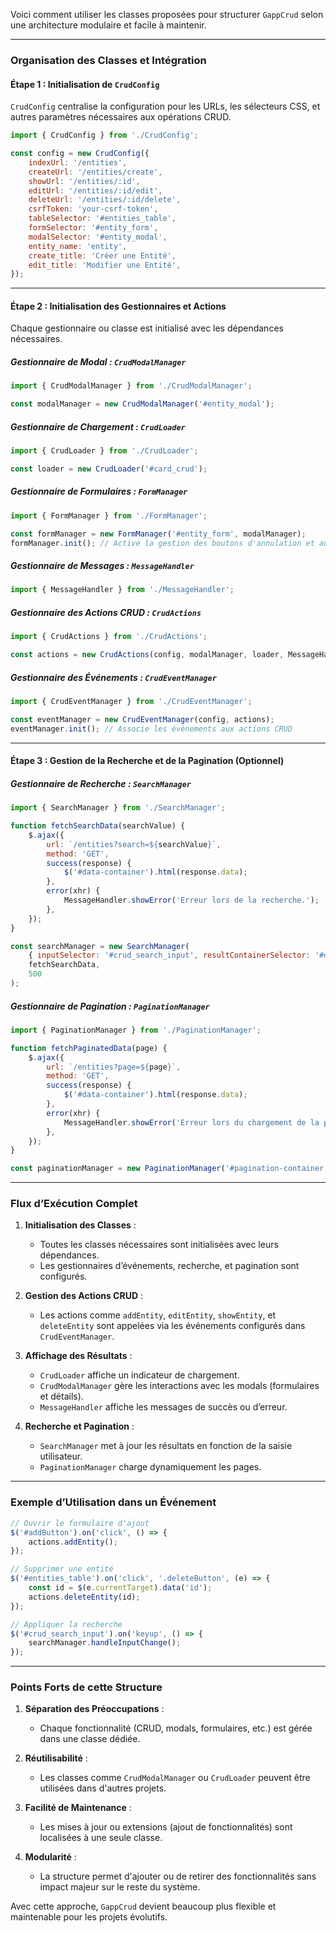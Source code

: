 Voici comment utiliser les classes proposées pour structurer `GappCrud` selon une architecture modulaire et facile à maintenir.

---

### Organisation des Classes et Intégration

#### Étape 1 : Initialisation de `CrudConfig`
`CrudConfig` centralise la configuration pour les URLs, les sélecteurs CSS, et autres paramètres nécessaires aux opérations CRUD.

```javascript
import { CrudConfig } from './CrudConfig';

const config = new CrudConfig({
    indexUrl: '/entities',
    createUrl: '/entities/create',
    showUrl: '/entities/:id',
    editUrl: '/entities/:id/edit',
    deleteUrl: '/entities/:id/delete',
    csrfToken: 'your-csrf-token',
    tableSelector: '#entities_table',
    formSelector: '#entity_form',
    modalSelector: '#entity_modal',
    entity_name: 'entity',
    create_title: 'Créer une Entité',
    edit_title: 'Modifier une Entité',
});
```

---

#### Étape 2 : Initialisation des Gestionnaires et Actions
Chaque gestionnaire ou classe est initialisé avec les dépendances nécessaires.

##### Gestionnaire de Modal : `CrudModalManager`
```javascript
import { CrudModalManager } from './CrudModalManager';

const modalManager = new CrudModalManager('#entity_modal');
```

##### Gestionnaire de Chargement : `CrudLoader`
```javascript
import { CrudLoader } from './CrudLoader';

const loader = new CrudLoader('#card_crud');
```

##### Gestionnaire de Formulaires : `FormManager`
```javascript
import { FormManager } from './FormManager';

const formManager = new FormManager('#entity_form', modalManager);
formManager.init(); // Active la gestion des boutons d'annulation et autres interactions
```

##### Gestionnaire de Messages : `MessageHandler`
```javascript
import { MessageHandler } from './MessageHandler';
```

##### Gestionnaire des Actions CRUD : `CrudActions`
```javascript
import { CrudActions } from './CrudActions';

const actions = new CrudActions(config, modalManager, loader, MessageHandler.showToast);
```

##### Gestionnaire des Événements : `CrudEventManager`
```javascript
import { CrudEventManager } from './CrudEventManager';

const eventManager = new CrudEventManager(config, actions);
eventManager.init(); // Associe les événements aux actions CRUD
```

---

#### Étape 3 : Gestion de la Recherche et de la Pagination (Optionnel)
##### Gestionnaire de Recherche : `SearchManager`
```javascript
import { SearchManager } from './SearchManager';

function fetchSearchData(searchValue) {
    $.ajax({
        url: `/entities?search=${searchValue}`,
        method: 'GET',
        success(response) {
            $('#data-container').html(response.data);
        },
        error(xhr) {
            MessageHandler.showError('Erreur lors de la recherche.');
        },
    });
}

const searchManager = new SearchManager(
    { inputSelector: '#crud_search_input', resultContainerSelector: '#data-container' },
    fetchSearchData,
    500
);
```

##### Gestionnaire de Pagination : `PaginationManager`
```javascript
import { PaginationManager } from './PaginationManager';

function fetchPaginatedData(page) {
    $.ajax({
        url: `/entities?page=${page}`,
        method: 'GET',
        success(response) {
            $('#data-container').html(response.data);
        },
        error(xhr) {
            MessageHandler.showError('Erreur lors du chargement de la page.');
        },
    });
}

const paginationManager = new PaginationManager('#pagination-container', fetchPaginatedData);
```

---

### Flux d’Exécution Complet

1. **Initialisation des Classes** :
   - Toutes les classes nécessaires sont initialisées avec leurs dépendances.
   - Les gestionnaires d’événements, recherche, et pagination sont configurés.

2. **Gestion des Actions CRUD** :
   - Les actions comme `addEntity`, `editEntity`, `showEntity`, et `deleteEntity` sont appelées via les événements configurés dans `CrudEventManager`.

3. **Affichage des Résultats** :
   - `CrudLoader` affiche un indicateur de chargement.
   - `CrudModalManager` gère les interactions avec les modals (formulaires et détails).
   - `MessageHandler` affiche les messages de succès ou d’erreur.

4. **Recherche et Pagination** :
   - `SearchManager` met à jour les résultats en fonction de la saisie utilisateur.
   - `PaginationManager` charge dynamiquement les pages.

---

### Exemple d’Utilisation dans un Événement

```javascript
// Ouvrir le formulaire d'ajout
$('#addButton').on('click', () => {
    actions.addEntity();
});

// Supprimer une entité
$('#entities_table').on('click', '.deleteButton', (e) => {
    const id = $(e.currentTarget).data('id');
    actions.deleteEntity(id);
});

// Appliquer la recherche
$('#crud_search_input').on('keyup', () => {
    searchManager.handleInputChange();
});
```

---

### Points Forts de cette Structure

1. **Séparation des Préoccupations** :
   - Chaque fonctionnalité (CRUD, modals, formulaires, etc.) est gérée dans une classe dédiée.

2. **Réutilisabilité** :
   - Les classes comme `CrudModalManager` ou `CrudLoader` peuvent être utilisées dans d'autres projets.

3. **Facilité de Maintenance** :
   - Les mises à jour ou extensions (ajout de fonctionnalités) sont localisées à une seule classe.

4. **Modularité** :
   - La structure permet d'ajouter ou de retirer des fonctionnalités sans impact majeur sur le reste du système.

Avec cette approche, `GappCrud` devient beaucoup plus flexible et maintenable pour les projets évolutifs.